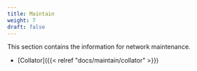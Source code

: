 ```yaml
---
title: Maintain
weight: 7
draft: false
---
```


This section contains the information for network maintenance.

- [Collator]({{< relref "docs/maintain/collator" >}})
